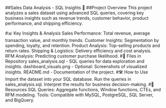 ##Sales Data Analysis - SQL Insights
📌 ##Project Overview
This project analyzes a sales dataset using advanced SQL queries, covering key business insights such as revenue trends, customer behavior, product performance, and shipping efficiency.

#📊 Key Insights & Analysis
Sales Performance: Total revenue, average transaction value, and monthly trends.
Customer Insights: Segmentation by spending, loyalty, and retention.
Product Analysis: Top-selling products and return rates.
Shipping & Logistics: Delivery efficiency and cost analysis.
RFM Analysis: Predicting customer purchase likelihood.
#📁 Files in Repository
sales_analysis.sql - SQL queries for data exploration and insights.
dashboard_visuals.png - Optional: Screenshots of visualized insights.
README.md - Documentation of the project.
#🛠️ How to Use
Import the dataset into your SQL database.
Run the queries in sales_analysis.sql.
Interpret the results for business decision-making.
#🔗 Resources
SQL Queries: Aggregate functions, Window functions, CTEs, and RFM modeling.
Tools: Compatible with MySQL, PostgreSQL, SQL Server, and BigQuery.
